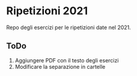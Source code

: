 # Ripetizioni 2021

Repo degli esercizi per le ripetizioni date nel 2021.

## ToDo

1. Aggiungere PDF con il testo degli esercizi
2. Modificare la separazione in cartelle
